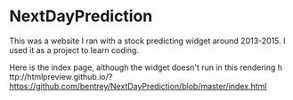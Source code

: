 # NextDayPrediction
This was a website I ran with a stock predicting widget around 2013-2015. I used it as a project to learn coding. 

Here is the index page, although the widget doesn't run in this rendering h
ttp://htmlpreview.github.io/?https://github.com/bentrey/NextDayPrediction/blob/master/index.html
